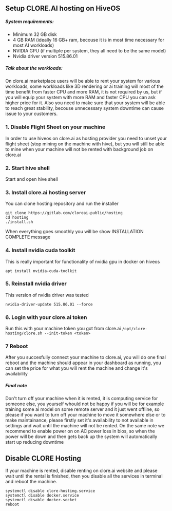 ## Setup CLORE.AI hosting on HiveOS

##### System requirements:
* Minimum 32 GB disk
* 4 GB RAM (ideally 16 GB+ ram, becouse it is in most time necessary for most AI workloads)
* NVIDIA GPU (if multiple per system, they all need to be the same model)
* Nvidia driver version 515.86.01

##### Talk about the workloads:
On clore.ai marketplace users will be able to rent your system for various workloads, some workloads like 3D rendering or ai training will most of the time benefit from faster CPU and more RAM, it is not required by us, but if you will equip your system with more RAM and faster CPU you can ask higher price for it. Also you need to make sure that your system will be able to reach great stability, becouse unnecessary system downtime can cause issue to your customers.

### 1. Disable Flight Sheet on your machine

In order to use hiveos on clore.ai as hosting provider you need to unset your flight sheet (stop mining on the machine with hive), but you will still be able to mine when your machine will not be rented with background job on clore.ai

### 2. Start hive shell

Start and open hive shell


### 3. Install clore.ai hosting server

You can clone hosting repository and run the installer
```
git clone https://gitlab.com/cloreai-public/hosting
cd hosting
./install.sh
```
When everything goes smoothly you will be show INSTALLATION COMPLETE message

### 4. Install nvidia cuda toolkit
This is really important for functionality of nvidia gpu in docker on hiveos
```
apt install nvidia-cuda-toolkit
```

### 5. Reinstall nvidia driver
This version of nvidia driver was tested
```
nvidia-driver-update 515.86.01 --force
```


### 6. Login with your clore.ai token
Run this with your machine token you got from clore.ai
`/opt/clore-hosting/clore.sh --init-token <token>`


### 7 Reboot
After you succesfully connect your machine to clore.ai, you will do one final reboot and the machine should appear in your dashboard as running, you can set the price for what you will rent the machine and change it's availability

##### Final note
Don't turn off your machine when it is rented, it is computing service for someone else, you yourself whould not be happy if you will be for example training some ai model on some remote server and it just went offline, so please if you want to turn off your machine to move it somewhere else or to make maintainance, please firstly set it's availability to not available in settings and wait until the machine will not be rented.
On the same note we recommend to enable power on on AC power loss in bios, so when the power will be down and then gets back up the system will automatically start up reducing downtime

## Disable CLORE Hosting

If your machine is rented, disable renting on clore.ai website and please wait until the rental is finished, then you disable all the services in terminal and reboot the machine.

```
systemctl disable clore-hosting.service
systemctl disable docker.service
systemctl disable docker.socket
reboot
```